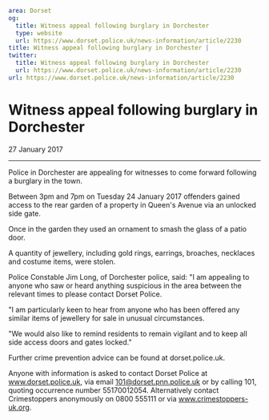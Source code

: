 ```yaml
area: Dorset
og:
  title: Witness appeal following burglary in Dorchester
  type: website
  url: https://www.dorset.police.uk/news-information/article/2230
title: Witness appeal following burglary in Dorchester |
twitter:
  title: Witness appeal following burglary in Dorchester
  url: https://www.dorset.police.uk/news-information/article/2230
url: https://www.dorset.police.uk/news-information/article/2230
```

# Witness appeal following burglary in Dorchester

27 January 2017

* * *

Police in Dorchester are appealing for witnesses to come forward following a burglary in the town.

Between 3pm and 7pm on Tuesday 24 January 2017 offenders gained access to the rear garden of a property in Queen's Avenue via an unlocked side gate.

Once in the garden they used an ornament to smash the glass of a patio door.

A quantity of jewellery, including gold rings, earrings, broaches, necklaces and costume items, were stolen.

Police Constable Jim Long, of Dorchester police, said: "I am appealing to anyone who saw or heard anything suspicious in the area between the relevant times to please contact Dorset Police.

"I am particularly keen to hear from anyone who has been offered any similar items of jewellery for sale in unusual circumstances.

"We would also like to remind residents to remain vigilant and to keep all side access doors and gates locked."

Further crime prevention advice can be found at dorset.police.uk.

Anyone with information is asked to contact Dorset Police at www.dorset.police.uk, via email 101@dorset.pnn.police.uk or by calling 101, quoting occurrence number 55170012054. Alternatively contact Crimestoppers anonymously on 0800 555111 or via www.crimestoppers-uk.org.
